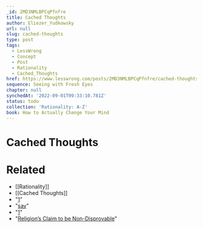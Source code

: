 ```yaml
---
_id: 2MD3NMLBPCqPfnfre
title: Cached Thoughts
author: Eliezer_Yudkowsky
url: null
slug: cached-thoughts
type: post
tags:
  - LessWrong
  - Concept
  - Post
  - Rationality
  - Cached_Thoughts
href: https://www.lesswrong.com/posts/2MD3NMLBPCqPfnfre/cached-thoughts
sequence: Seeing with Fresh Eyes
chapter: null
synchedAt: '2022-09-01T09:33:10.781Z'
status: todo
collection: 'Rationality: A-Z'
book: How to Actually Change Your Mind
---
```


# Cached Thoughts


# Related

- [[Rationality]]
- [[Cached Thoughts]]
- "[1](#fn1x41)"
- "[say](https://lesswrong.com/rationality/feeling-rational)"
- "[1](#fn1x41-bk)"
- "[Religion’s Claim to be Non-Disprovable](https://www.lesswrong.com/rationality/religion-s-claim-to-be-non-disprovable)"